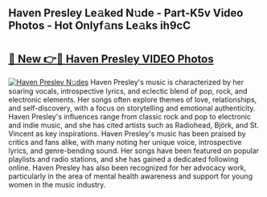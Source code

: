 ## Haven Presley Le𝚊ked N𝚞de - Part-K5v Video Photos - Hot Onlyf𝚊ns Le𝚊ks ih9cC

# <h2><a href="http://ac27758.deff.icu/?id=Haven+Presley">🔗 New 👉🔴 Haven Presley VIDEO Photos</a></h2>

[![Haven Presley N𝚞des](https://i.imgur.com/rIISA9y.gif)](http://ac27758.deff.icu/?id=Haven+Presley)
Haven Presley's music is characterized by her soaring vocals, introspective lyrics, and eclectic blend of pop, rock, and electronic elements. Her songs often explore themes of love, relationships, and self-discovery, with a focus on storytelling and emotional authenticity. Haven Presley's influences range from classic rock and pop to electronic and indie music, and she has cited artists such as Radiohead, Björk, and St. Vincent as key inspirations. Haven Presley's music has been praised by critics and fans alike, with many noting her unique voice, introspective lyrics, and genre-bending sound. Her songs have been featured on popular playlists and radio stations, and she has gained a dedicated following online. Haven Presley has also been recognized for her advocacy work, particularly in the area of mental health awareness and support for young women in the music industry.
